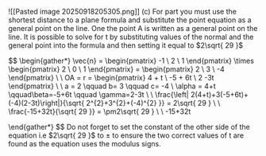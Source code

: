 ![[Pasted image 20250918205305.png]]
(c) For part you must use the shortest distance to a plane formula and substitute the point equation as a general point on the line. One the point A is written as a general point on the line. It is possible to solve for t by substituting values of the normal and the general point into the formula and then setting it equal to $2\sqrt{ 29 }$


$$
\begin{gather*}
\vec{n} = \begin{pmatrix}
-1 \\
2 \\
1
\end{pmatrix} \times \begin{pmatrix}
2 \\
0 \\
1
\end{pmatrix}
= \begin{pmatrix}
2 \\
3 \\
-4
\end{pmatrix} \\ \\
OA = r = \begin{pmatrix}
4 + t \\
-5 + 6t \\
2 -3t
\end{pmatrix} \\ \\
a = 2 \qquad b= 3 \qquad c= -4 \\ 
\alpha = 4+t \qquad\beta=-5+6t \qquad \gamma=2-3t
\\ \\
\frac{\left| 2(4+t)+3(-5+6t)+(-4)(2-3t)\right|}{\sqrt{ 2^{2}+3^{2}+(-4)^{2} }} = 2\sqrt{ 29 } \\ \\
\frac{-15+32t}{\sqrt{ 29 }} = \pm2\sqrt{ 29 } \\ \\
-15+32t

\end{gather*} 
$$
Do not forget to set the constant of the other side of the equation i.e $2\sqrt{ 29 }$ to $\pm$ to ensure the two correct values of t are found as the equation uses the modulus signs.